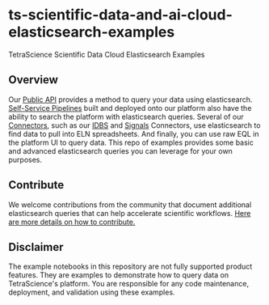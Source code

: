 # ts-scientific-data-and-ai-cloud-elasticsearch-examples
TetraScience Scientific Data Cloud Elasticsearch Examples

## Overview

Our [Public API](https://developers.tetrascience.com/reference/introduction-1) provides a method to query your data using elasticsearch. [Self-Service Pipelines](https://developers.tetrascience.com/docs/set-up-your-environment-and-initialize-ts-sdk) built and deployed onto our platform also have the ability to search the platform with elasticsearch queries. Several of our [Connectors](https://developers.tetrascience.com/docs/tetra-connectors), such as our [IDBS](https://developers.tetrascience.com/docs/tetra-idbs-connector) and [Signals](https://developers.tetrascience.com/docs/tetra-signals-connector) Connectors, use elasticsearch to find data to pull into ELN spreadsheets. And finally, you can use raw EQL in the platform UI to query data. This repo of examples provides some basic and advanced elasticsearch queries you can leverage for your own purposes.

## Contribute

We welcome contributions from the community that document additional elasticsearch queries that can help accelerate scientific workflows. [Here are more details on how to contribute.](https://github.com/tetrascience/ts-scientific-data-and-ai-cloud-elasticsearch-examples/blob/main/Contributing.md)

## Disclaimer

The example notebooks in this repository are not fully supported product features. They are examples to demonstrate how to query data on TetraScience's platform. You are responsible for any code maintenance, deployment, and validation using these examples.

